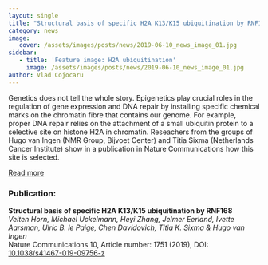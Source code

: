 ```yaml
---
layout: single
title: "Structural basis of specific H2A K13/K15 ubiquitination by RNF168"
category: news
image:
   cover: /assets/images/posts/news/2019-06-10_news_image_01.jpg
sidebar:
   - title: 'Feature image: H2A ubiquitination'
     image: /assets/images/posts/news/2019-06-10_news_image_01.jpg
author: Vlad Cojocaru
---
```


<!-- ![Post Image](/assets/images/posts/news/2019-06-10_news_image_01.jpg) -->


Genetics does not tell the whole story. Epigenetics play crucial roles in the regulation of gene expression and DNA repair by installing specific chemical marks on the chromatin fibre that contains our genome. For example, proper DNA repair relies on the attachment of a small ubiquitin protein to a selective site on histone H2A in chromatin. Reseachers from the groups of Hugo van Ingen (NMR Group, Bijvoet Center) and Titia Sixma (Netherlands Cancer Institute) show in a publication in Nature Communications how this site is selected.

[Read more](https://www.uu.nl/en/news/structural-basis-of-specific-h2a-k13k15-ubiquitination-by-rnf168)

### Publication:

**Structural basis of specific H2A K13/K15 ubiquitination by RNF168**\
*Velten Horn, Michael Uckelmann, Heyi Zhang, Jelmer Eerland, Ivette Aarsman, Ulric B. le Paige, Chen Davidovich, Titia K. Sixma & Hugo van Ingen*\
Nature Communications 10, Article number: 1751 (2019), DOI: [10.1038/s41467-019-09756-z](https://www.nature.com/articles/s41467-019-09756-z)
